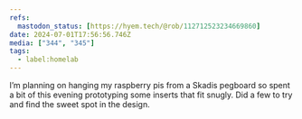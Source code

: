 ```yaml
---
refs:
  mastodon_status: [https://hyem.tech/@rob/112712523234669860]
date: 2024-07-01T17:56:56.746Z
media: ["344", "345"]
tags:
  - label:homelab
---
```


I’m planning on hanging my raspberry pis from a Skadis pegboard so spent a bit of this evening prototyping some inserts that fit snugly. Did a few to try and find the sweet spot in the design.
